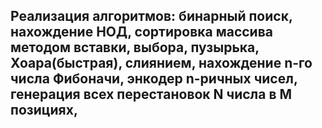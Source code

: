 ## Реализация алгоритмов: бинарный поиск, нахождение НОД, сортировка массива методом вставки, выбора, пузырька, Хоара(быстрая), слиянием, нахождение n-го числа Фибоначи, энкодер n-ричных чисел, генерация всех перестановок N числа в М позициях, 

